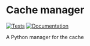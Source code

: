 # Cache manager

[![Tests][badge-tests]][link-tests]
[![Documentation][badge-docs]][link-docs]

[badge-tests]: https://img.shields.io/github/actions/workflow/status/saezlab/cache-manager/test.yaml?branch=main
[link-tests]: https://github.com/saezlab/cache-manager/actions/workflows/test.yml
[badge-docs]: https://img.shields.io/readthedocs/cache-manager
[link-docs]: https://cache-manager.readthedocs.io

A Python manager for the cache
